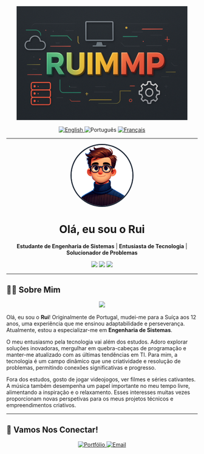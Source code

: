 <div align="center">
  <img src="assets/images/banner.png" alt="Bannière" height="300" />
</div>

<p align="center">
  <a href="README.md">
    <img src="https://img.shields.io/badge/EN-English-1f2937?style=for-the-badge" alt="English"/>
  </a>
  <img src="https://img.shields.io/badge/PT-Português-16a34a?style=for-the-badge" alt="Português"/>
  <a href="README.fr.md">
    <img src="https://img.shields.io/badge/FR-Français-2563eb?style=for-the-badge" alt="Français"/>
  </a>
</p>

---

<div align="center">
  <img src="assets/images/avatar.png" alt="Avatar" width="160" style="border-radius: 50%; border: 3px solid #1f2937;" />

  <h1>Olá, eu sou o Rui</h1>
  <p><b>Estudante de Engenharia de Sistemas</b> | <b>Entusiasta de Tecnologia</b> | <b>Solucionador de Problemas</b></p>

  <img src="https://img.shields.io/badge/Suíça-ef4444?style=for-the-badge" />
  <img src="https://img.shields.io/badge/CPNV-2563eb?style=for-the-badge" />
  <img src="https://img.shields.io/badge/Infraestrutura-16a34a?style=for-the-badge" />
  <br/>
</div>

---

## 🙋‍♂️ Sobre Mim

<div align="center">
  <img src="https://media.giphy.com/media/L8K62iTDkzGX6/giphy.gif" width="80px">
</div>

<p>
  Olá, eu sou o <b>Rui</b>! Originalmente de Portugal, mudei-me para a Suíça aos 12 anos, uma experiência que me ensinou adaptabilidade e perseverança. Atualmente, estou a especializar-me em <b>Engenharia de Sistemas</b>.
</p>
<p>
  O meu entusiasmo pela tecnologia vai além dos estudos. Adoro explorar soluções inovadoras, mergulhar em quebra-cabeças de programação e manter-me atualizado com as últimas tendências em TI. Para mim, a tecnologia é um campo dinâmico que une criatividade e resolução de problemas, permitindo conexões significativas e progresso.
</p>
<p>
  Fora dos estudos, gosto de jogar videojogos, ver filmes e séries cativantes. A música também desempenha um papel importante no meu tempo livre, alimentando a inspiração e o relaxamento. Esses interesses muitas vezes proporcionam novas perspetivas para os meus projetos técnicos e empreendimentos criativos.
</p>

---

## 📩 Vamos Nos Conectar!

<p align="center">
  <a href="https://portfolio.ruimmp.com/" target="_blank">
    <img src="https://img.shields.io/badge/Portfólio-Visita%20o%20meu%20site-2563eb?style=for-the-badge&logo=google-chrome&logoColor=white" alt="Portfólio"/>
  </a>
  <a href="mailto:contact@ruimmp.com" target="_blank">
    <img src="https://img.shields.io/badge/Email-Contacta--me-D14836?style=for-the-badge&logo=gmail&logoColor=white" alt="Email"/>
  </a>
</p>
